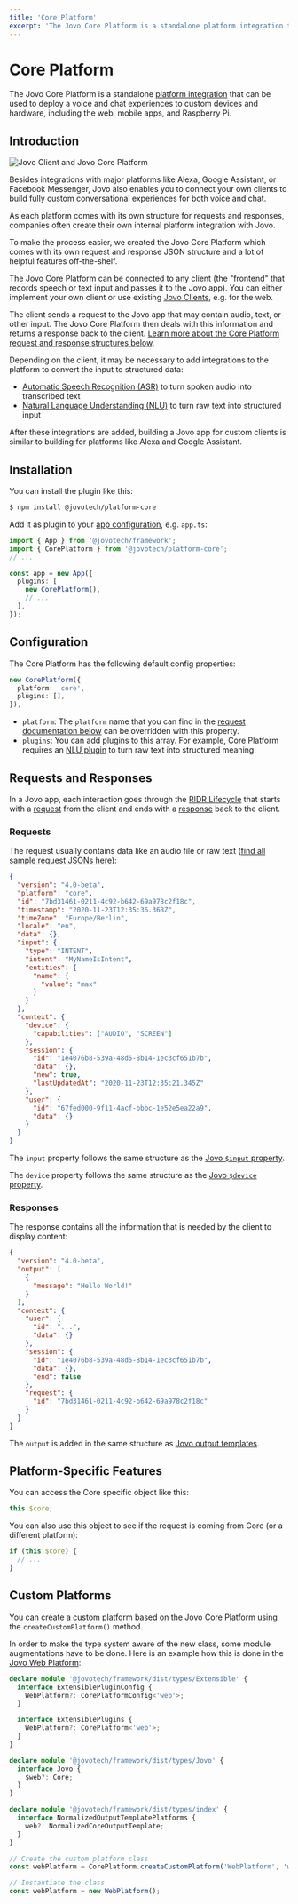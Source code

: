 ```yaml
---
title: 'Core Platform'
excerpt: 'The Jovo Core Platform is a standalone platform integration that can be used to deploy a voice and chat experiences to custom devices and hardware, including the web, mobile apps, and Raspberry Pi.'
---
```


# Core Platform

The Jovo Core Platform is a standalone [platform integration](https://www.jovo.tech/docs/platforms) that can be used to deploy a voice and chat experiences to custom devices and hardware, including the web, mobile apps, and Raspberry Pi.

## Introduction

![Jovo Client and Jovo Core Platform](https://github.com/jovotech/jovo-framework/raw/master/jovo-platforms/jovo-platform-core/img/jovo-client-platform-communication.png 'How Jovo Core Platform communicates with clients like web apps')

Besides integrations with major platforms like Alexa, Google Assistant, or Facebook Messenger, Jovo also enables you to connect your own clients to build fully custom conversational experiences for both voice and chat.

As each platform comes with its own structure for requests and responses, companies often create their own internal platform integration with Jovo.

To make the process easier, we created the Jovo Core Platform which comes with its own request and response JSON structure and a lot of helpful features off-the-shelf.

The Jovo Core Platform can be connected to any client (the "frontend" that records speech or text input and passes it to the Jovo app). You can either implement your own client or use existing [Jovo Clients](https://www.jovo.tech/marketplace/tag/clients), e.g. for the web.

The client sends a request to the Jovo app that may contain audio, text, or other input. The Jovo Core Platform then deals with this information and returns a response back to the client. [Learn more about the Core Platform request and response structures below](#requests-and-responses).

Depending on the client, it may be necessary to add integrations to the platform to convert the input to structured data:

- [Automatic Speech Recognition (ASR)](https://www.jovo.tech/marketplace/tag/asr) to turn spoken audio into transcribed text
- [Natural Language Understanding (NLU)](https://www.jovo.tech/marketplace/tag/nlu) to turn raw text into structured input

After these integrations are added, building a Jovo app for custom clients is similar to building for platforms like Alexa and Google Assistant.

## Installation

You can install the plugin like this:

```sh
$ npm install @jovotech/platform-core
```

Add it as plugin to your [app configuration](https://www.jovo.tech/docs/app-config), e.g. `app.ts`:

```typescript
import { App } from '@jovotech/framework';
import { CorePlatform } from '@jovotech/platform-core';
// ...

const app = new App({
  plugins: [
    new CorePlatform(),
    // ...
  ],
});
```

## Configuration

The Core Platform has the following default config properties:

```typescript
new CorePlatform({
  platform: 'core',
  plugins: [],
}),
```

- `platform`: The `platform` name that you can find in the [request documentation below](#request) can be overridden with this property.
- `plugins`: You can add plugins to this array. For example, Core Platform requires an [NLU plugin](https://www.jovo.tech/docs/nlu) to turn raw text into structured meaning.

## Requests and Responses

In a Jovo app, each interaction goes through the [RIDR Lifecycle](https://www.jovo.tech/docs/ridr-lifecycle) that starts with a [request](#requests) from the client and ends with a [response](#responses) back to the client.

### Requests

The request usually contains data like an audio file or raw text ([find all sample request JSONs here](https://github.com/jovotech/jovo-framework/tree/v4dev/platforms/platform-core/sample-requests)):

```json
{
  "version": "4.0-beta",
  "platform": "core",
  "id": "7bd31461-0211-4c92-b642-69a978c2f18c",
  "timestamp": "2020-11-23T12:35:36.368Z",
  "timeZone": "Europe/Berlin",
  "locale": "en",
  "data": {},
  "input": {
    "type": "INTENT",
    "intent": "MyNameIsIntent",
    "entities": {
      "name": {
        "value": "max"
      }
    }
  },
  "context": {
    "device": {
      "capabilities": ["AUDIO", "SCREEN"]
    },
    "session": {
      "id": "1e4076b8-539a-48d5-8b14-1ec3cf651b7b",
      "data": {},
      "new": true,
      "lastUpdatedAt": "2020-11-23T12:35:21.345Z"
    },
    "user": {
      "id": "67fed000-9f11-4acf-bbbc-1e52e5ea22a9",
      "data": {}
    }
  }
}
```

The `input` property follows the same structure as the [Jovo `$input` property](https://www.jovo.tech/docs/input).

The `device` property follows the same structure as the [Jovo `$device` property](https://www.jovo.tech/docs/device).

### Responses

The response contains all the information that is needed by the client to display content:

```json
{
  "version": "4.0-beta",
  "output": [
    {
      "message": "Hello World!"
    }
  ],
  "context": {
    "user": {
      "id": "...",
      "data": {}
    },
    "session": {
      "id": "1e4076b8-539a-48d5-8b14-1ec3cf651b7b",
      "data": {},
      "end": false
    },
    "request": {
      "id": "7bd31461-0211-4c92-b642-69a978c2f18c"
    }
  }
}
```

The `output` is added in the same structure as [Jovo output templates](https://www.jovo.tech/docs/output-templates).

## Platform-Specific Features

You can access the Core specific object like this:

```typescript
this.$core;
```

You can also use this object to see if the request is coming from Core (or a different platform):

```typescript
if (this.$core) {
  // ...
}
```

## Custom Platforms

You can create a custom platform based on the Jovo Core Platform using the `createCustomPlatform()` method.

In order to make the type system aware of the new class, some module augmentations have to be done. Here is an example how this is done in the [Jovo Web Platform](https://www.jovo.tech/marketplace/platform-web):

```typescript
declare module '@jovotech/framework/dist/types/Extensible' {
  interface ExtensiblePluginConfig {
    WebPlatform?: CorePlatformConfig<'web'>;
  }

  interface ExtensiblePlugins {
    WebPlatform?: CorePlatform<'web'>;
  }
}

declare module '@jovotech/framework/dist/types/Jovo' {
  interface Jovo {
    $web?: Core;
  }
}

declare module '@jovotech/framework/dist/types/index' {
  interface NormalizedOutputTemplatePlatforms {
    web?: NormalizedCoreOutputTemplate;
  }
}

// Create the custom platform class
const webPlatform = CorePlatform.createCustomPlatform('WebPlatform', 'web');

// Instantiate the class
const webPlatform = new WebPlatform();
```
